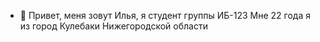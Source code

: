 - 👋 Привет, меня зовут Илья, я студент группы ИБ-123 Мне 22 года я из город Кулебаки Нижегородской области

<!---
Ilya2002-art/Ilya2002-art is a ✨ special ✨ repository because its `README.md` (this file) appears on your GitHub profile.
You can click the Preview link to take a look at your changes.
--->
